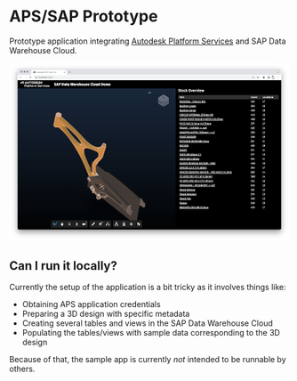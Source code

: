 # APS/SAP Prototype

Prototype application integrating [Autodesk Platform Services](https://aps.autodesk.com) and SAP Data Warehouse Cloud.

![Screenshot](./thumbnail.png)

## Can I run it locally?

Currently the setup of the application is a bit tricky as it involves things like:

- Obtaining APS application credentials
- Preparing a 3D design with specific metadata
- Creating several tables and views in the SAP Data Warehouse Cloud
- Populating the tables/views with sample data corresponding to the 3D design

Because of that, the sample app is currently _not_ intended to be runnable by others.
